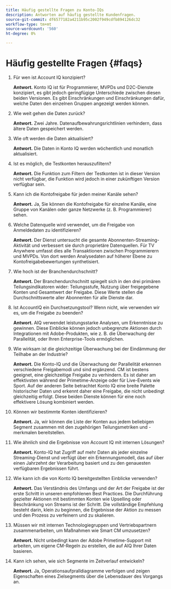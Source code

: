 ```yaml
---
title: Häufig gestellte Fragen zu Konto-IQs
description: Antworten auf häufig gestellte Kundenfragen.
source-git-commit: df6577182a4211b95c2002f949cdfb894126dc32
workflow-type: tm+mt
source-wordcount: '560'
ht-degree: 0%

---
```



# Häufig gestellte Fragen {#faqs}

1. Für wen ist Account IQ konzipiert?

   **Antwort.** Konto IQ ist für Programmierer, MVPDs und D2C-Dienste konzipiert, es gibt jedoch geringfügige Unterschiede zwischen diesen beiden Versionen. Es gibt Einschränkungen und Einschränkungen dafür, welche Daten den einzelnen Gruppen angezeigt werden können.

1. Wie weit gehen die Daten zurück?

   **Antwort.** Zwei Jahre. Datenaufbewahrungsrichtlinien verhindern, dass ältere Daten gespeichert werden.

1. Wie oft werden die Daten aktualisiert?

   **Antwort.** Die Daten in Konto IQ werden wöchentlich und monatlich aktualisiert.

1. Ist es möglich, die Testkonten herauszufiltern?

   **Antwort.** Die Funktion zum Filtern der Testkonten ist in dieser Version nicht verfügbar, die Funktion wird jedoch in einer zukünftigen Version verfügbar sein.

1. Kann ich die Kontofreigabe für jeden meiner Kanäle sehen?

   **Antwort.** Ja, Sie können die Kontofreigabe für einzelne Kanäle, eine Gruppe von Kanälen oder ganze Netzwerke (z. B. Programmierer) sehen.

1. Welche Datenquelle wird verwendet, um die Freigabe von Anmeldedaten zu identifizieren?

   **Antwort.** Der Dienst untersucht die gesamte Abonnenten-Streaming-Aktivität und verbessert sie durch proprietäre Datenquellen. Für TV Anywhere umfasst dies alle Transaktionen zwischen Programmierern und MVPDs. Von dort werden Analysedaten auf höherer Ebene zu Kontofreigabebewertungen synthetisiert.

1. Wie hoch ist der Branchendurchschnitt?

   **Antwort.** Der Branchendurchschnitt spiegelt sich in den drei primären Teilungsindikatoren wider: Teilungsstufe, Nutzung über freigegebene Konten und Gesamtwert der Freigabe. Diese Werte stellen die Durchschnittswerte aller Abonnenten für alle Dienste dar.

1. Ist AccountIQ ein Durchsetzungstool? Wenn nicht, wie verwenden wir es, um die Freigabe zu beenden?

   **Antwort.** AIQ verwendet leistungsstarke Analysen, um Erkenntnisse zu gewinnen. Diese Einblicke können jedoch unbegrenzte Aktionen durch Integrationen mit Adobe-Produkten, wie z. B. die Überwachung der Parallelität, oder Ihren Enterprise-Tools ermöglichen.

1. Wie wirksam ist die gleichzeitige Überwachung bei der Eindämmung der Teilhabe an der Industrie?

   **Antwort.** Die Konto-IQ und die Überwachung der Parallelität erkennen verschiedene Freigabemodi und sind ergänzend. CM ist bestens geeignet, eine gleichzeitige Freigabe zu verhindern. Es ist daher am effektivsten während der Primetime-Anzeige oder für Live-Events wie Sport. Auf der anderen Seite betrachtet Konto IQ eine breite Palette historischer Daten und erkennt daher eine Freigabe, die nicht unbedingt gleichzeitig erfolgt. Diese beiden Dienste können für eine noch effektivere Lösung kombiniert werden.

1. Können wir bestimmte Konten identifizieren?

   **Antwort.** Ja, wir können die Liste der Konten aus jedem beliebigen Segment zusammen mit den zugehörigen Teilungsmetriken und -merkmalen bereitstellen.

1. Wie ähnlich sind die Ergebnisse von Account IQ mit internen Lösungen?

   **Antwort.** Konto-IQ hat Zugriff auf mehr Daten als jeder einzelne Streaming-Dienst und verfügt über ein Erkennungsmodell, das auf über einen Jahrzehnt der Verarbeitung basiert und zu den genauesten verfügbaren Ergebnissen führt.

1. Wie kann ich die von Konto IQ bereitgestellten Einblicke verwenden?

   **Antwort.** Das Verständnis des Umfangs und der Art der Freigabe ist der erste Schritt in unseren empfohlenen Best Practices. Die Durchführung gezielter Aktionen mit bestimmten Konten wie Upselling oder Beschränkung von Streams ist der Schritt. Die vollständige Empfehlung besteht darin, klein zu beginnen, die Ergebnisse der Aktion zu messen und den Prozess zu verfeinern und zu skalieren.

1. Müssen wir mit internen Technologiegruppen und Vertriebspartnern zusammenarbeiten, um Maßnahmen wie Smart CM umzusetzen?

   **Antwort.** Nicht unbedingt kann der Adobe Primetime-Support mit arbeiten, um eigene CM-Regeln zu erstellen, die auf AIQ Ihrer Daten basieren.

1. Kann ich sehen, wie sich Segmente im Zeitverlauf entwickeln?

   **Antwort.** Ja, Operationsaufpralldiagramme verfolgen und zeigen Eigenschaften eines Zielsegments über die Lebensdauer des Vorgangs an.
